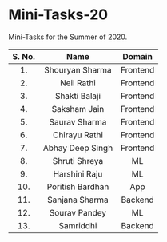 # Mini-Tasks-20
Mini-Tasks for the Summer of 2020.

| S. No.| Name | Domain |
|:----:|:----:|:----:|
|1.| Shouryan Sharma | Frontend |
|2.| Neil Rathi | Frontend |
|3.| Shakti Balaji | Frontend |
|4.| Saksham Jain | Frontend |
|5.| Saurav Sharma | Frontend |
|6.| Chirayu Rathi | Frontend |
|7.| Abhay Deep Singh | Frontend |
|8.| Shruti Shreya | ML |
|9.| Harshini Raju | ML |
|10.| Poritish Bardhan | App |
|11.| Sanjana Sharma | Backend |
|12.| Sourav Pandey | ML |
|13.| Samriddhi | Backend |



